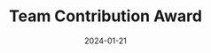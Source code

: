 ---
title: Team Contribution Award
date: 2024-01-21
category: Honor
description: "2023智能管理与交叉创新团队 团队贡献奖"
image: assets/images/ach/hon.png
links:
  # 官方链接: https://example.com/scholarship
---